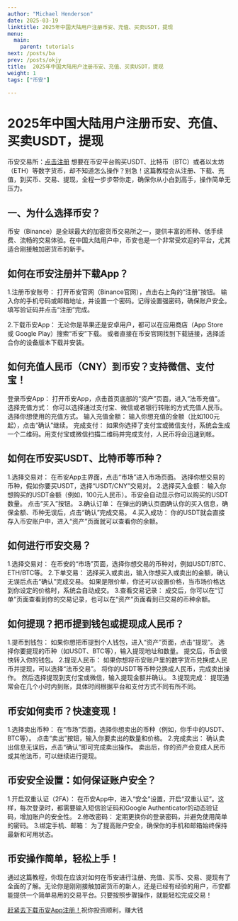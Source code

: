 ```yaml
---
author: "Michael Henderson"
date: 2025-03-19
linktitle: 2025年中国大陆用户注册币安、充值、买卖USDT，提现
menu:
  main:
    parent: tutorials
next: /posts/ba
prev: /posts/okjy
title:  2025年中国大陆用户注册币安、充值、买卖USDT，提现
weight: 1
tags: ["币安"]

---
```

# 2025年中国大陆用户注册币安、充值、买卖USDT，提现

币安交易所：[点击注册](https://www.binance.com/join?ref=UKNXKQAK)
想要在币安平台购买USDT、比特币（BTC）或者以太坊（ETH）等数字货币，却不知道怎么操作？别急！这篇教程会从注册、下载、充值，到买币、交易、提现，全程一步步带你走，确保你从小白到高手，操作简单无压力。

## 一、为什么选择币安？
币安（Binance）是全球最大的加密货币交易所之一，提供丰富的币种、低手续费、流畅的交易体验。在中国大陆用户中，币安也是一个非常受欢迎的平台，尤其适合刚接触加密货币的新手。

## 如何在币安注册并下载App？
1.注册币安账号：
打开币安官网（Binance官网），点击右上角的“注册”按钮。
输入你的手机号码或邮箱地址，并设置一个密码。记得设置强密码，确保账户安全。
填写验证码并点击“注册”完成。

2.下载币安App：
无论你是苹果还是安卓用户，都可以在应用商店（App Store 或 Google Play）搜索“币安”下载。
或者直接在币安官网找到下载链接，选择适合你的设备版本下载并安装。

## 如何充值人民币（CNY）到币安？支持微信、支付宝！
登录币安App： 打开币安App，点击首页底部的“资产”页面，进入“法币充值”。
选择充值方式： 你可以选择通过支付宝、微信或者银行转账的方式充值人民币。选择你想使用的充值方式。
输入充值金额： 输入你想充值的金额（比如100元起），点击“确认”继续。
完成支付： 如果你选择了支付宝或微信支付，系统会生成一个二维码。用支付宝或微信扫描二维码并完成支付，人民币将会迅速到帐。

## 如何在币安买USDT、比特币等币种？
1.选择交易对：
在币安App主界面，点击“市场”进入市场页面。
选择你想交易的币种，假如你要买USDT，选择“USDT/CNY”交易对。
2.选择买入金额：
输入你想购买的USDT金额（例如，100元人民币）。币安会自动显示你可以购买的USDT数量。
点击“买入”按钮。
3.确认订单：
在弹出的确认页面确认你的买入信息，确保金额、币种无误后，点击“确认”完成交易。
4.买入成功：
你的USDT就会直接存入币安账户中，进入“资产”页面就可以查看你的余额。

## 如何进行币安交易？
1.选择交易对： 在币安的“市场”页面，选择你想交易的币种对，例如USDT/BTC、ETH/BTC等。
2.下单交易：
选择买入或卖出，输入你想买入或卖出的金额，确认无误后点击“确认”完成交易。
如果是限价单，你还可以设置价格，当市场价格达到你设定的价格时，系统会自动成交。
3.查看交易记录：
成交后，你可以在“订单”页面查看到你的交易记录，也可以在“资产”页面看到已交易的币种余额。

## 如何提现？把币提到钱包或提现成人民币？
1.提币到钱包：
如果你想把币提到个人钱包，进入“资产”页面，点击“提现”。
选择你要提现的币种（如USDT、BTC等），输入提现地址和数量。
提交后，币会很快转入你的钱包。
2.提现人民币：
如果你想将币安账户里的数字货币兑换成人民币并提现，可以选择“法币交易”。
将你的USDT等币种兑换成人民币，完成卖出操作。
然后选择提现到支付宝或微信，输入提现金额并确认。
3.提现完成：
提现通常会在几个小时内到账，具体时间根据平台和支付方式不同有所不同。

## 币安如何卖币？快速变现！
1.选择卖出币种：
在“市场”页面，选择你想卖出的币种（例如，你手中的USDT、BTC等）。
点击“卖出”按钮，输入你要卖出的数量和价格。
2.完成卖出：
确认卖出信息无误后，点击“确认”即可完成卖出操作。
卖出后，你的资产会变成人民币或其他法币，可以继续进行提现。

## 币安安全设置：如何保证账户安全？
1.开启双重认证（2FA）： 在币安App中，进入“安全”设置，开启“双重认证”。这样，每次登录时，都需要输入短信验证码和Google Authenticator的动态验证码，增加账户的安全性。
2.修改密码： 定期更换你的登录密码，并避免使用简单的密码。
3.绑定手机、邮箱： 为了提高账户安全，确保你的手机和邮箱始终保持最新和可用状态。

## 币安操作简单，轻松上手！
通过这篇教程，你现在应该对如何在币安进行注册、充值、买币、交易、提现有了全面的了解。无论你是刚刚接触加密货币的新人，还是已经有经验的用户，币安都能提供一个简单易用的交易平台。只要按照步骤操作，就能轻松完成交易！

[赶紧去下载币安App注册！](https://www.binance.com/join?ref=UKNXKQAK)祝你投资顺利，赚大钱
